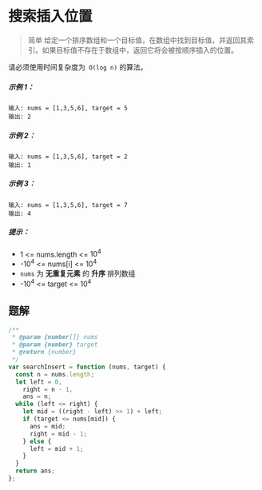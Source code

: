 # 搜索插入位置

> 简单
> 给定一个排序数组和一个目标值，在数组中找到目标值，并返回其索引。如果目标值不存在于数组中，返回它将会被按顺序插入的位置。

请必须使用时间复杂度为` O(log n)` 的算法。

##### 示例 1：

```
输入: nums = [1,3,5,6], target = 5
输出: 2
```

##### 示例 2：

```
输入: nums = [1,3,5,6], target = 2
输出: 1
```

##### 示例 3：

```
输入: nums = [1,3,5,6], target = 7
输出: 4
```

##### 提示：

- 1 <= nums.length <= $10^4$
- -$10^4$ <= nums[i] <= $10^4$
- `nums` 为 **无重复元素** 的 **升序** 排列数组
- -$10^4$ <= target <= $10^4$

## 题解

```javascript
/**
 * @param {number[]} nums
 * @param {number} target
 * @return {number}
 */
var searchInsert = function (nums, target) {
  const n = nums.length;
  let left = 0,
    right = n - 1,
    ans = n;
  while (left <= right) {
    let mid = ((right - left) >> 1) + left;
    if (target <= nums[mid]) {
      ans = mid;
      right = mid - 1;
    } else {
      left = mid + 1;
    }
  }
  return ans;
};
```
